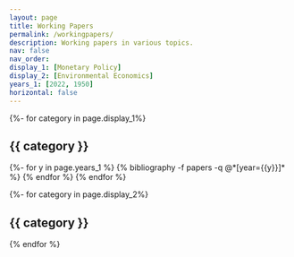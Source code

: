 ```yaml
---
layout: page
title: Working Papers
permalink: /workingpapers/
description: Working papers in various topics.
nav: false
nav_order:
display_1: [Monetary Policy]
display_2: [Environmental Economics]
years_1: [2022, 1950]
horizontal: false
---
```


<!-- pages/try.md -->


<div class="publications">


{%- for category in page.display_1%}
<h2 class="category">{{ category }}</h2>
</div>
{%- for y in page.years_1 %}
  {% bibliography -f papers -q @*[year={{y}}]* %}
{% endfor %}
{% endfor %}


{%- for category in page.display_2%}
 <h2 class="category">{{ category }}</h2>
{% endfor %}


</div>
